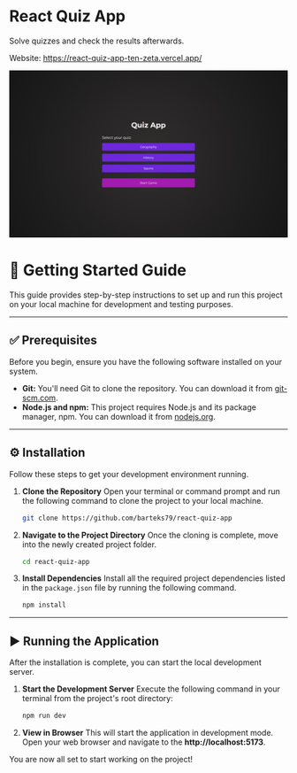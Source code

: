 # React Quiz App

Solve quizzes and check the results afterwards.

Website: https://react-quiz-app-ten-zeta.vercel.app/

<img src="/public/homepage.jpg" />

# 🚀 Getting Started Guide

This guide provides step-by-step instructions to set up and run this project on your local machine for development and testing purposes.

---

## ✅ Prerequisites

Before you begin, ensure you have the following software installed on your system.

* **Git:** You'll need Git to clone the repository. You can download it from [git-scm.com](https://git-scm.com/).
* **Node.js and npm:** This project requires Node.js and its package manager, npm. You can download it from [nodejs.org](https://nodejs.org/).

---

## ⚙️ Installation

Follow these steps to get your development environment running.

1.  **Clone the Repository**
    Open your terminal or command prompt and run the following command to clone the project to your local machine.

    ```bash
    git clone https://github.com/barteks79/react-quiz-app
    ```

2.  **Navigate to the Project Directory**
    Once the cloning is complete, move into the newly created project folder.

    ```bash
    cd react-quiz-app
    ```

3.  **Install Dependencies**
    Install all the required project dependencies listed in the `package.json` file by running the following command.

    ```bash
    npm install
    ```
---

## ▶️ Running the Application

After the installation is complete, you can start the local development server.

1.  **Start the Development Server**
    Execute the following command in your terminal from the project's root directory:

    ```bash
    npm run dev
    ```

2.  **View in Browser**
    This will start the application in development mode. Open your web browser and navigate to the **http://localhost:5173**.

You are now all set to start working on the project!
